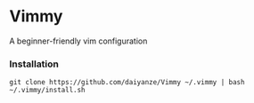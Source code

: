 # Vimmy
A beginner-friendly vim configuration

### Installation
```
git clone https://github.com/daiyanze/Vimmy ~/.vimmy | bash ~/.vimmy/install.sh
```

